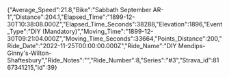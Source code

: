 {"Average_Speed":21.8,"Bike":"Sabbath September AR-1","Distance":204.1,"Elapsed_Time":"1899-12-30T10:38:08.000Z","Elapsed_Time_Seconds":38288,"Elevation":1896,"Event_Type":"DIY (Mandatory)","Moving_Time":"1899-12-30T09:21:04.000Z","Moving_Time_Seconds":33664,"Points_Distance":200,"Ride_Date":"2022-11-25T00:00:00.000Z","Ride_Name":"DIY Mendips-Ginny's-Wilton-Shaftesbury","Ride_Notes":"","Ride_Number":8,"Series":"#3","Strava_id":8167341215,"id":39}